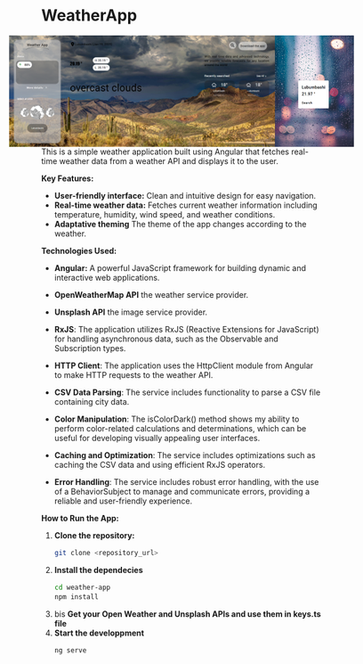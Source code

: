 # WeatherApp
<div style="display: flex; justify-content: center; align-items: center;">
  <img src="project-img.png" alt="My Image" width="auto" height="200" />
  <img src="mobile.png" alt="My Image" width="auto" height="200" />
</div>
This is a simple weather application built using Angular that fetches real-time weather data from a weather API and displays it to the user.

**Key Features:**

* **User-friendly interface:** Clean and intuitive design for easy navigation.
* **Real-time weather data:** Fetches current weather information including temperature, humidity, wind speed, and weather conditions.
* **Adaptative theming** The theme of the app changes according to the weather.

**Technologies Used:**

* **Angular:** A powerful JavaScript framework for building dynamic and interactive web applications.
* **OpenWeatherMap API** the weather service provider.
* **Unsplash API** the image service provider.
* **RxJS**: The application utilizes RxJS (Reactive Extensions for JavaScript) for handling asynchronous data, such as the Observable and Subscription types.

* **HTTP Client**: The application uses the HttpClient module from Angular to make HTTP requests to the weather API.

* **CSV Data Parsing**: The service includes functionality to parse a CSV file containing city data.

* **Color Manipulation**: The isColorDark() method shows my ability to perform color-related calculations and determinations, which can be useful for developing visually appealing user interfaces.

* **Caching and Optimization**: The service includes optimizations such as caching the CSV data and using efficient RxJS operators.

* **Error Handling**: The service includes robust error handling, with the use of a BehaviorSubject to manage and communicate errors, providing a reliable and user-friendly experience.

**How to Run the App:**

1. **Clone the repository:**
   ```bash
   git clone <repository_url>
2. **Install the dependecies**
    ```bash 
    cd weather-app
    npm install

2. bis **Get your Open Weather and Unsplash APIs and use them in keys.ts file**
3. **Start the developpment**
    ```bash
    ng serve


